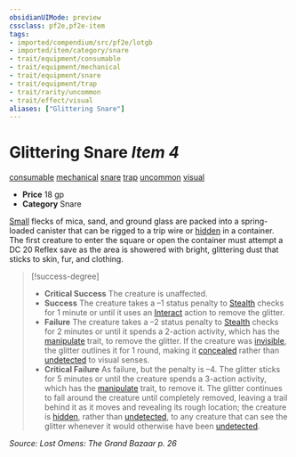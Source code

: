 ```yaml
---
obsidianUIMode: preview
cssclass: pf2e,pf2e-item
tags:
- imported/compendium/src/pf2e/lotgb
- imported/item/category/snare
- trait/equipment/consumable
- trait/equipment/mechanical
- trait/equipment/snare
- trait/equipment/trap
- trait/rarity/uncommon
- trait/effect/visual
aliases: ["Glittering Snare"]
---
```

# Glittering Snare *Item 4*  
[consumable](consumable.md)  [mechanical](mechanical.md)  [snare](snare.md)  [trap](trap.md)  [uncommon](uncommon.md)  [visual](visual.md)  

- **Price** 18 gp
- **Category** Snare

[Small](small-b1.md) flecks of mica, sand, and ground glass are packed into a spring-loaded canister that can be rigged to a trip wire or [hidden](conditions.md#Hidden) in a container. The first creature to enter the square or open the container must attempt a DC 20 Reflex save as the area is showered with bright, glittering dust that sticks to skin, fur, and clothing.

> [!success-degree] 
> - **Critical Success** The creature is unaffected.
> - **Success** The creature takes a –1 status penalty to [Stealth](../../skills.md#Stealth) checks for 1 minute or until it uses an [Interact](interact.md) action to remove the glitter.
> - **Failure** The creature takes a –2 status penalty to [Stealth](../../skills.md#Stealth) checks for 2 minutes or until it spends a 2-action activity, which has the [manipulate](manipulate.md) trait, to remove the glitter. If the creature was [invisible](conditions.md#Invisible), the glitter outlines it for 1 round, making it [concealed](conditions.md#Concealed) rather than [undetected](conditions.md#Undetected) to visual senses.
> - **Critical Failure** As failure, but the penalty is –4. The glitter sticks for 5 minutes or until the creature spends a 3-action activity, which has the [manipulate](manipulate.md) trait, to remove it. The glitter continues to fall around the creature until completely removed, leaving a trail behind it as it moves and revealing its rough location; the creature is [hidden](conditions.md#Hidden), rather than [undetected](conditions.md#Undetected), to any creature that can see the glitter whenever it would otherwise have been [undetected](conditions.md#Undetected).

*Source: Lost Omens: The Grand Bazaar p. 26*